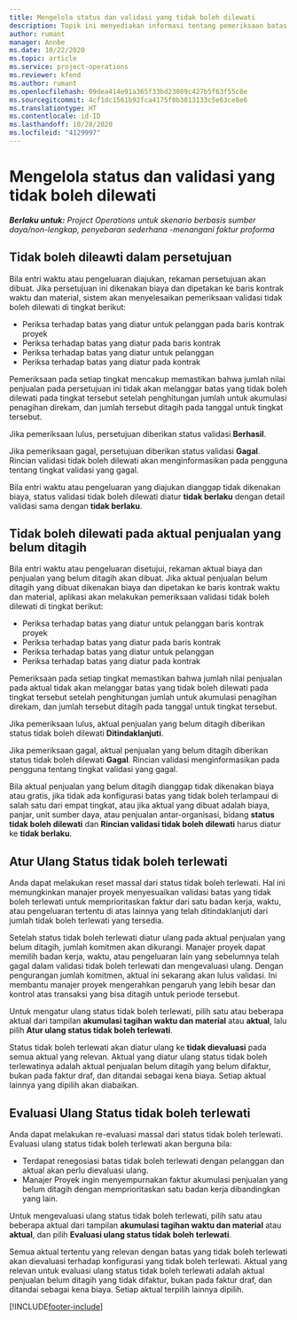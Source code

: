 ```yaml
---
title: Mengelola status dan validasi yang tidak boleh dilewati
description: Topik ini menyediakan informasi tentang pemeriksaan batas yang tidak boleh dilewati yang dilakukan dalam Project Operations.
author: rumant
manager: Annbe
ms.date: 10/22/2020
ms.topic: article
ms.service: project-operations
ms.reviewer: kfend
ms.author: rumant
ms.openlocfilehash: 09dea414e91a365f33bd23089c427b5f63f55c8e
ms.sourcegitcommit: 4cf1dc1561b92fca4175f0b3813133c5e63ce8e6
ms.translationtype: HT
ms.contentlocale: id-ID
ms.lasthandoff: 10/28/2020
ms.locfileid: "4129997"
---
```

# <a name="manage-not-to-exceed-status-and-validations"></a>Mengelola status dan validasi yang tidak boleh dilewati 

_**Berlaku untuk:** Project Operations untuk skenario berbasis sumber daya/non-lengkap, penyebaran sederhana -menangani faktur proforma_

## <a name="not-to-exceed-on-approvals"></a>Tidak boleh dileawti dalam persetujuan

Bila entri waktu atau pengeluaran diajukan, rekaman persetujuan akan dibuat. Jika persetujuan ini dikenakan biaya dan dipetakan ke baris kontrak waktu dan material, sistem akan menyelesaikan pemeriksaan validasi tidak boleh dilewati di tingkat berikut:

  - Periksa terhadap batas yang diatur untuk pelanggan pada baris kontrak proyek
  - Periksa terhadap batas yang diatur pada baris kontrak
  - Periksa terhadap batas yang diatur untuk pelanggan
  - Periksa terhadap batas yang diatur pada kontrak

Pemeriksaan pada setiap tingkat mencakup memastikan bahwa jumlah nilai penjualan pada persetujuan ini tidak akan melanggar batas yang tidak boleh dilewati pada tingkat tersebut setelah penghitungan jumlah untuk akumulasi penagihan direkam, dan jumlah tersebut ditagih pada tanggal untuk tingkat tersebut.

Jika pemeriksaan lulus, persetujuan diberikan status validasi **Berhasil**.

Jika pemeriksaan gagal, persetujuan diberikan status validasi **Gagal**. Rincian validasi tidak boleh dilewati akan menginformasikan pada pengguna tentang tingkat validasi yang gagal.

Bila entri waktu atau pengeluaran yang diajukan dianggap tidak dikenakan biaya, status validasi tidak boleh dilewati diatur **tidak berlaku** dengan detail validasi sama dengan **tidak berlaku**.

## <a name="not-to-exceed-on-unbilled-sales-actuals"></a>Tidak boleh dilewati pada aktual penjualan yang belum ditagih

Bila entri waktu atau pengeluaran disetujui, rekaman aktual biaya dan penjualan yang belum ditagih akan dibuat. Jika aktual penjualan belum ditagih yang dibuat dikenakan biaya dan dipetakan ke baris kontrak waktu dan material, aplikasi akan melakukan pemeriksaan validasi tidak boleh dilewati di tingkat berikut:

  - Periksa terhadap batas yang diatur untuk pelanggan baris kontrak proyek
  - Periksa terhadap batas yang diatur pada baris kontrak
  - Periksa terhadap batas yang diatur untuk pelanggan
  - Periksa terhadap batas yang diatur pada kontrak

Pemeriksaan pada setiap tingkat memastikan bahwa jumlah nilai penjualan pada aktual tidak akan melanggar batas yang tidak boleh dilewati pada tingkat tersebut setelah penghitungan jumlah untuk akumulasi penagihan direkam, dan jumlah tersebut ditagih pada tanggal untuk tingkat tersebut.

Jika pemeriksaan lulus, aktual penjualan yang belum ditagih diberikan status tidak boleh dilewati **Ditindaklanjuti**.

Jika pemeriksaan gagal, aktual penjualan yang belum ditagih diberikan status tidak boleh dilewati **Gagal**. Rincian validasi menginformasikan pada pengguna tentang tingkat validasi yang gagal.

Bila aktual penjualan yang belum ditagih dianggap tidak dikenakan biaya atau gratis, jika tidak ada konfigurasi batas yang tidak boleh terlampaui di salah satu dari empat tingkat, atau jika aktual yang dibuat adalah biaya, panjar, unit sumber daya, atau penjualan antar-organisasi, bidang **status tidak boleh dilewati** dan **Rincian validasi tidak boleh dilewati** harus diatur ke **tidak berlaku**.

## <a name="reset-the-not-to-exceed-status"></a>Atur Ulang Status tidak boleh terlewati

Anda dapat melakukan reset massal dari status tidak boleh terlewati. Hal ini memungkinkan manajer proyek menyesuaikan validasi batas yang tidak boleh terlewati untuk memprioritaskan faktur dari satu badan kerja, waktu, atau pengeluaran tertentu di atas lainnya yang telah ditindaklanjuti dari jumlah tidak boleh terlewati yang tersedia.

Setelah status tidak boleh terlewati diatur ulang pada aktual penjualan yang belum ditagih, jumlah komitmen akan dikurangi. Manajer proyek dapat memilih badan kerja, waktu, atau pengeluaran lain yang sebelumnya telah gagal dalam validasi tidak boleh terlewati dan mengevaluasi ulang. Dengan pengurangan jumlah komitmen, aktual ini sekarang akan lulus validasi. Ini membantu manajer proyek mengerahkan pengaruh yang lebih besar dan kontrol atas transaksi yang bisa ditagih untuk periode tersebut.

Untuk mengatur ulang status tidak boleh terlewati, pilih satu atau beberapa aktual dari tampilan **akumulasi tagihan waktu dan material** atau **aktual**, lalu pilih **Atur ulang status tidak boleh terlewati**.

Status tidak boleh terlewati akan diatur ulang ke **tidak dievaluasi** pada semua aktual yang relevan. Aktual yang diatur ulang status tidak boleh terlewatinya adalah aktual penjualan belum ditagih yang belum difaktur, bukan pada faktur draf, dan ditandai sebagai kena biaya. Setiap aktual lainnya yang dipilih akan diabaikan.

## <a name="reevaluate-not-to-exceed-status"></a>Evaluasi Ulang Status tidak boleh terlewati

Anda dapat melakukan re-evaluasi massal dari status tidak boleh terlewati. Evaluasi ulang status tidak boleh terlewati akan berguna bila:

  - Terdapat renegosiasi batas tidak boleh terlewati dengan pelanggan dan aktual akan perlu dievaluasi ulang.
  - Manajer Proyek ingin menyempurnakan faktur akumulasi penjualan yang belum ditagih dengan memprioritaskan satu badan kerja dibandingkan yang lain.

Untuk mengevaluasi ulang status tidak boleh terlewati, pilih satu atau beberapa aktual dari tampilan **akumulasi tagihan waktu dan material** atau **aktual**, dan pilih **Evaluasi ulang status tidak boleh terlewati**.

Semua aktual tertentu yang relevan dengan batas yang tidak boleh terlewati akan dievaluasi terhadap konfigurasi yang tidak boleh terlewati. Aktual yang relevan untuk evaluasi ulang status tidak boleh terlewati adalah aktual penjualan belum ditagih yang tidak difaktur, bukan pada faktur draf, dan ditandai sebagai kena biaya. Setiap aktual terpilih lainnya dipilih.


[!INCLUDE[footer-include](../../includes/footer-banner.md)]